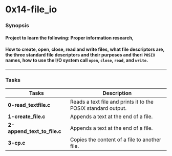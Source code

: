 # 0x14-file_io
### Synopsis
#### Project to learn the following: Proper information research,
#### How to create, open, close, read and write files, what file descriptors are, the three standard file descriptors and their purposes and theri `POSIX` names, how to use the I/O system call `open`, `close`, `read`, and `write`.
----------
### Tasks
| Tasks | Description|
| --------| ----------|
|**0-read_textfile.c**| Reads a text file and prints it to the POSIX standard output.|
|**1-create_file.c**| Appends a text at the end of a file.|
|**2-append_text_to_file.c**| Appends a text at the end of a file.
|**3-cp.c**| Copies the content of a file to another file.|
